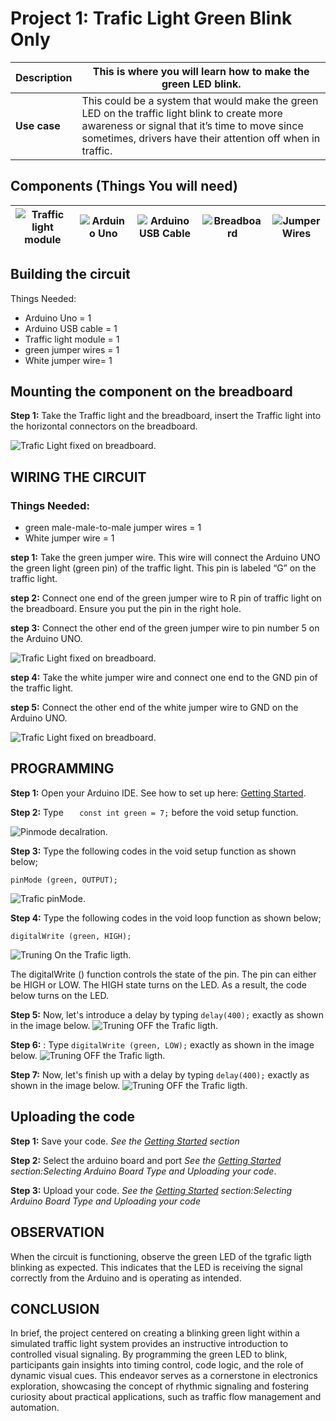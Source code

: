 # Project 1: Trafic Light Green Blink Only

| **Description** | This is where you will learn how to make the green LED blink.                                                                                                                                                |
| --------------- | ------------------------------------------------------------------------------------------------------------------------------------------------------------------------------------------------------------ |
| **Use case**    | This could be a system that would make the green LED on the traffic light blink to create more awareness or signal that it’s time to move since sometimes, drivers have their attention off when in traffic. |

## Components (Things You will need)

| ![Traffic light module ](../../assets/components/trafficmodule.png) | ![Arduino Uno](../../assets/components/arduino.png) | ![Arduino USB Cable](../../assets/components/USB_Cable.png) | ![Breadboard](../../assets/components/breadboard.png) | ![Jumper Wires](../../assets/components/jump_wire.png) |
| ------------------------------------------------------------------- | --------------------------------------------------- | ----------------------------------------------------------- | ----------------------------------------------------- | ------------------------------------------------------ |

## Building the circuit

Things Needed:

- Arduino Uno = 1
- Arduino USB cable = 1
- Traffic light module = 1
- green jumper wires = 1
- White jumper wire= 1

## Mounting the component on the breadboard

**Step 1:** Take the Traffic light and the breadboard, insert the Traffic light into the horizontal connectors on the breadboard.

![Trafic Light fixed on breadboard](../../assets/1.0/Traffic%20Light%20Module/Traffic%20Light%20Red%20On/Trafic%20Light%20image%201.png).

## WIRING THE CIRCUIT

### Things Needed:

- green male-male-to-male jumper wires = 1
- White jumper wire = 1

**step 1:** Take the green jumper wire. This wire will connect the Arduino UNO the green light (green pin) of the traffic light. This pin is labeled “G” on the traffic light.

**step 2:** Connect one end of the green jumper wire to R pin of traffic light on the breadboard. Ensure you put the pin in the right hole.

**step 3:** Connect the other end of the green jumper wire to pin number 5 on the Arduino UNO.

![Trafic Light fixed on breadboard](../../assets/1.0/Traffic%20Light%20Module/Traffic%20Light%20Red%20On/green1.png).

**step 4:** Take the white jumper wire and connect one end to the GND pin of the traffic light.

**step 5:** Connect the other end of the white jumper wire to GND on the Arduino UNO.

![Trafic Light fixed on breadboard](../../assets/1.0/Traffic%20Light%20Module/Traffic%20Light%20Red%20On/green2.png).

## PROGRAMMING

**Step 1:** Open your Arduino IDE. See how to set up here: [Getting Started](../../../../README.md#getting-started).

**Step 2:** Type `   const int green = 7;` before the void setup function.

![Pinmode decalration](../../assets/1.0/Traffic%20Light%20Module/Traffic%20Light%20Red%20On/green%20code%201.png).

**Step 3:** Type the following codes in the void setup function as shown below;

```
pinMode (green, OUTPUT);
```

![Trafic pinMode](../../assets/1.0/Traffic%20Light%20Module/Traffic%20Light%20Red%20On/green%20code%202.png).

**Step 4:** Type the following codes in the void loop function as shown below;

```
digitalWrite (green, HIGH);
```

![Truning On the Trafic ligth ](../../assets/1.0/Traffic%20Light%20Module/Traffic%20Light%20Red%20On/green%20code%203.png).

The digitalWrite () function controls the state of the pin. The pin can either be HIGH or LOW. The HIGH state turns on the LED. As a result, the code below turns on the LED.

**Step 5:** Now, let's introduce a delay by typing `delay(400);` exactly as shown in the image below.
![Truning OFF the Trafic ligth ](../../assets/1.0/Traffic%20Light%20Module/Traffic%20Light%20Red%20On/green%20code%205.png).

**Step 6:** : Type `digitalWrite (green, LOW);` exactly as shown in the image below.
![Truning OFF the Trafic ligth ](../../assets/1.0/Traffic%20Light%20Module/Traffic%20Light%20Red%20On/green%20code%206.png).

**Step 7:** Now, let's finish up with a delay by typing `delay(400);` exactly as shown in the image below.
![Truning OFF the Trafic ligth ](../../assets/1.0/Traffic%20Light%20Module/Traffic%20Light%20Red%20On/green%20code%207.png).

## Uploading the code

**Step 1:** Save your code. _See the [Getting Started](../../../../README.md#getting-started) section_

**Step 2:** Select the arduino board and port _See the [Getting Started](../../../../README.md#getting-started) section:Selecting Arduino Board Type and Uploading your code_.

**Step 3:** Upload your code. _See the [Getting Started](../../../../README.md#getting-started) section:Selecting Arduino Board Type and Uploading your code_

## OBSERVATION

When the circuit is functioning, observe the green LED of the tgrafic ligth blinking as expected. This indicates that the LED is receiving the signal correctly from the Arduino and is operating as intended.

## CONCLUSION

In brief, the project centered on creating a blinking green light within a simulated traffic light system provides an instructive introduction to controlled visual signaling. By programming the green LED to blink, participants gain insights into timing control, code logic, and the role of dynamic visual cues. This endeavor serves as a cornerstone in electronics exploration, showcasing the concept of rhythmic signaling and fostering curiosity about practical applications, such as traffic flow management and automation.
